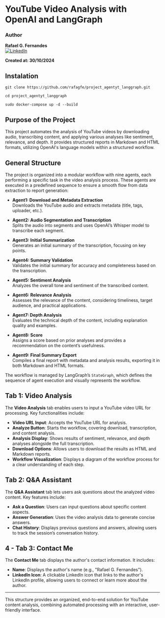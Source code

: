# YouTube Video Analysis with OpenAI and LangGraph

### Author
**Rafael G. Fernandes**  
[![LinkedIn](https://img.shields.io/badge/LinkedIn-0077B5?logo=linkedin&logoColor=white)](https://www.linkedin.com/in/rafael-g-fernandes/)

**Created at: 30/10/2024**

## Instalation
```
git clone https://github.com/rafagfe/project_agentyt_langgraph.git
```
```
cd project_agentyt_langgraph
```
```
sudo docker-compose up -d --build
```

## Purpose of the Project
This project automates the analysis of YouTube videos by downloading audio, transcribing content, and applying various analyses like sentiment, relevance, and depth. It provides structured reports in Markdown and HTML formats, utilizing OpenAI's language models within a structured workflow.

## General Structure
The project is organized into a modular workflow with nine agents, each performing a specific task in the video analysis process. These agents are executed in a predefined sequence to ensure a smooth flow from data extraction to report generation:

- **Agent1: Download and Metadata Extraction**  
  Downloads the YouTube audio and extracts metadata (title, tags, uploader, etc.).

- **Agent2: Audio Segmentation and Transcription**  
  Splits the audio into segments and uses OpenAI’s Whisper model to transcribe each segment.

- **Agent3: Initial Summarization**  
  Generates an initial summary of the transcription, focusing on key points.

- **Agent4: Summary Validation**  
  Validates the initial summary for accuracy and completeness based on the transcription.

- **Agent5: Sentiment Analysis**  
  Analyzes the overall tone and sentiment of the transcribed content.

- **Agent6: Relevance Analysis**  
  Assesses the relevance of the content, considering timeliness, target audience, and practical applications.

- **Agent7: Depth Analysis**  
  Evaluates the technical depth of the content, including explanation quality and examples.

- **Agent8: Score**  
  Assigns a score based on prior analyses and provides a recommendation on the content’s usefulness.

- **Agent9: Final Summary Export**  
  Compiles a final report with metadata and analysis results, exporting it in both Markdown and HTML formats.

The workflow is managed by LangGraph’s `StateGraph`, which defines the sequence of agent execution and visually represents the workflow.

## Tab 1: Video Analysis
The **Video Analysis** tab enables users to input a YouTube video URL for processing. Key functionalities include:
- **Video URL Input**: Accepts the YouTube URL for analysis.
- **Analyze Button**: Starts the workflow, covering download, transcription, and content analysis.
- **Analysis Display**: Shows results of sentiment, relevance, and depth analyses alongside the full transcription.
- **Download Options**: Allows users to download the results as HTML and Markdown reports.
- **Workflow Visualization**: Displays a diagram of the workflow process for a clear understanding of each step.

## Tab 2: Q&A Assistant
The **Q&A Assistant** tab lets users ask questions about the analyzed video content. Key features include:
- **Ask a Question**: Users can input questions about specific content aspects.
- **Answer Generation**: Uses the video analysis data to generate concise answers.
- **Chat History**: Displays previous questions and answers, allowing users to track the session’s conversation history.

## 4 - Tab 3: Contact Me
The **Contact Me** tab displays the author's contact information. It includes:
- **Name**: Displays the author's name (e.g., "Rafael G. Fernandes").
- **LinkedIn Icon**: A clickable LinkedIn icon that links to the author's LinkedIn profile, allowing users to connect or learn more about the author.

---

This structure provides an organized, end-to-end solution for YouTube content analysis, combining automated processing with an interactive, user-friendly interface.
